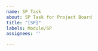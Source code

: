 ```yaml
---
name: SP Task
about: SP Task for Project Board
title: "[SP]"
labels: Module/SP
assignees: ''

---
```



